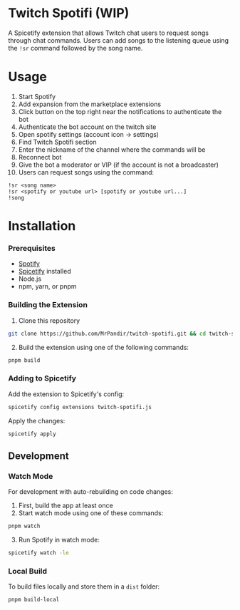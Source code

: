 # Twitch Spotifi (WIP)
A Spicetify extension that allows Twitch chat users to request songs through chat commands. Users can add songs to the listening queue using the `!sr` command followed by the song name.

# Usage

1. Start Spotify
2. Add expansion from the marketplace extensions
3. Click button on the top right near the notifications to authenticate the bot
4. Authenticate the bot account on the twitch site
5. Open spotify settings (account icon -> settings)
6. Find Twitch Spotifi section
7. Enter the nickname of the channel where the commands will be
8. Reconnect bot
9. Give the bot a moderator or VIP (if the account is not a broadcaster)
10. Users can request songs using the command:
   ```
   !sr <song name>
   !sr <spotify or youtube url> [spotify or youtube url...]
   !song
   ```

# Installation

### Prerequisites

- [Spotify](https://www.spotify.com/)
- [Spicetify](https://spicetify.app/) installed
- Node.js
- npm, yarn, or pnpm

### Building the Extension

1. Clone this repository

```bash
git clone https://github.com/MrPandir/twitch-spotifi.git && cd twitch-spotifi
```
2. Build the extension using one of the following commands:

```bash
pnpm build
```

### Adding to Spicetify

Add the extension to Spicetify's config:

```bash
spicetify config extensions twitch-spotifi.js
```

Apply the changes:

```bash
spicetify apply
```

## Development

### Watch Mode

For development with auto-rebuilding on code changes:

1. First, build the app at least once
2. Start watch mode using one of these commands:

```bash
pnpm watch
```

3. Run Spotify in watch mode:

```bash
spicetify watch -le
```

### Local Build

To build files locally and store them in a `dist` folder:

```bash
pnpm build-local
```
